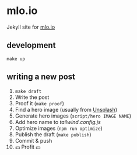 # mlo.io

Jekyll site for [mlo.io](http://mlo.io)

## development

    make up

## writing a new post

1. `make draft`
2. Write the post
3. Proof it (`make proof`)
4. Find a hero image (usually from [Unsplash](https://unsplash.com/))
5. Generate hero images (`script/hero IMAGE NAME`)
6. Add hero name to _tailwind.config.js_
7. Optimize images (`npm run optimize`)
8. Publish the draft (`make publish`)
9. Commit & push
10. 💵 Profit 💵
